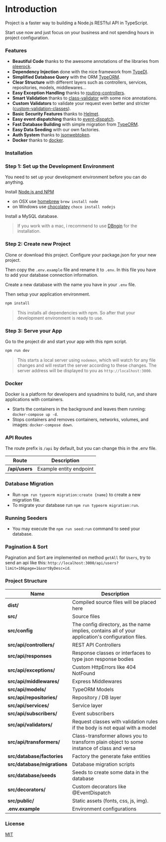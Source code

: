 # Introduction

Project is a faster way to building a Node.js RESTful API in TypeScript.

Start use now and just focus on your business and not spending hours in project configuration.

### Features

- **Beautiful Code** thanks to the awesome annotations of the libraries from [pleerock](https://github.com/pleerock).
- **Dependency Injection** done with the nice framework from [TypeDI](https://github.com/pleerock/typedi).
- **Simplified Database Query** with the ORM [TypeORM](https://github.com/typeorm/typeorm).
- **Clear Structure** with different layers such as controllers, services, repositories, models, middlewares...
- **Easy Exception Handling** thanks to [routing-controllers](https://github.com/pleerock/routing-controllers).
- **Smart Validation** thanks to [class-validator](https://github.com/pleerock/class-validator) with some nice annotations.
- **Custom Validators** to validate your request even better and stricter ([custom-validation-classes](https://github.com/pleerock/class-validator#custom-validation-classes)).
- **Basic Security Features** thanks to [Helmet](https://helmetjs.github.io/).
- **Easy event dispatching** thanks to [event-dispatch](https://github.com/pleerock/event-dispatch).
- **Fast Database Building** with simple migration from [TypeORM](https://github.com/typeorm/typeorm).
- **Easy Data Seeding** with our own factories.
- **Auth System** thanks to [jsonwebtoken](https://github.com/auth0/node-jsonwebtoken).
- **Docker** thanks to [docker](https://github.com/docker).

### Installation

### Step 1: Set up the Development Environment

You need to set up your development environment before you can do anything.

Install [Node.js and NPM](https://nodejs.org/en/download/)

- on OSX use [homebrew](http://brew.sh) `brew install node`
- on Windows use [chocolatey](https://chocolatey.org/) `choco install nodejs`

Install a MySQL database.

> If you work with a mac, i recommend to use [DBngin](https://dbngin.com) for the installation.

### Step 2: Create new Project

Clone or download this project. Configure your package.json for your new project.

Then copy the `.env.example` file and rename it to `.env`. In this file you have to add your database connection information.

Create a new database with the name you have in your `.env` file.

Then setup your application environment.

```bash
npm install
```

> This installs all dependencies with npm. So after that your development environment is ready to use.

### Step 3: Serve your App

Go to the project dir and start your app with this npm script.

```bash
npm run dev
```

> This starts a local server using `nodemon`, which will watch for any file changes and will restart the server according to these changes.
> The server address will be displayed to you as `http://localhost:3000`.

### Docker

Docker is a platform for developers and sysadmins to build, run, and share applications with containers.

- Starts the containers in the background and leaves them running: `docker-compose up -d`.
- Stops containers and removes containers, networks, volumes, and images: `docker-compose down`.

### API Routes

The route prefix is `/api` by default, but you can change this in the .env file.

| Route          | Description |
| -------------- | ----------- |
| **/api/users** | Example entity endpoint |


### Database Migration

- Run `npm run typeorm migration:create {name}` to create a new migration file.
- To migrate your database run `npm run typeorm migration:run`.

### Running Seeders

- You may execute the `npm run seed:run` command to seed your database.

### Pagination & Sort

Pagination and Sort are implemented on method `getAll` for `Users`, try to send an api like this: `http://localhost:3000/api/users?limit=10&page=1&sortByDesc=id`.

### Project Structure

| Name                              | Description |
| --------------------------------- | ----------- |
| **dist/**                         | Compiled source files will be placed here |
| **src/**                          | Source files |
| **src/config**                    | The config directory, as the name implies, contains all of your application's configuration files. |
| **src/api/controllers/**          | REST API Controllers |
| **src/api/responses**             | Response classes or interfaces to type json response bodies  |
| **src/api/exceptions/**           | Custom HttpErrors like 404 NotFound |
| **src/api/middlewares/**          | Express Middlewares |
| **src/api/models/**               | TypeORM Models |
| **src/api/repositories/**         | Repository / DB layer |
| **src/api/services/**             | Service layer |
| **src/api/subscribers/**          | Event subscribers |
| **src/api/validators/**           | Request classes with validation rules if the body is not equal with a model |
| **src/api/transformers/**         | Class-transformer allows you to transform plain object to some instance of class and versa |
| **src/database/factories**        | Factory the generate fake entities |
| **src/database/migrations**       | Database migration scripts |
| **src/database/seeds**            | Seeds to create some data in the database |
| **src/decorators/**               | Custom decorators like @EventDispatch |
| **src/public/**                   | Static assets (fonts, css, js, img). |
| **.env.example**                  | Environment configurations |

### License

[MIT](/LICENSE)